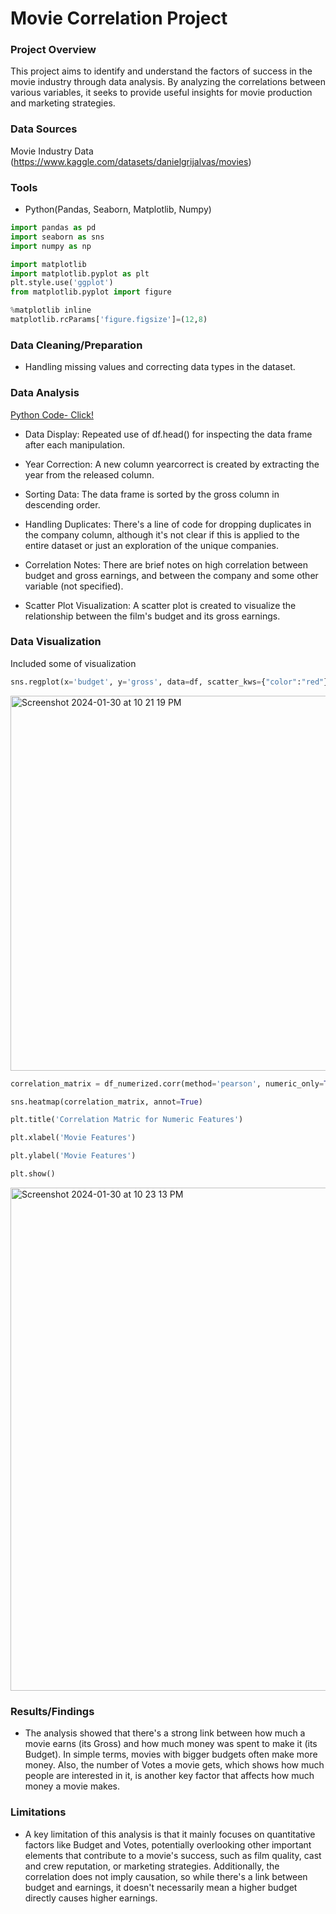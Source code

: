 # Movie Correlation Project


### Project Overview
This project aims to identify and understand the factors of success in the movie industry through data analysis. By analyzing the correlations between various variables, it seeks to provide useful insights for movie production and marketing strategies.


### Data Sources

Movie Industry Data (https://www.kaggle.com/datasets/danielgrijalvas/movies)

### Tools

- Python(Pandas, Seaborn, Matplotlib, Numpy)

```python
import pandas as pd
import seaborn as sns
import numpy as np

import matplotlib
import matplotlib.pyplot as plt
plt.style.use('ggplot')
from matplotlib.pyplot import figure

%matplotlib inline
matplotlib.rcParams['figure.figsize']=(12,8)
```

### Data Cleaning/Preparation

- Handling missing values and correcting data types in the dataset.

### Data Analysis

[Python Code- Click!](https://github.com/MingyuTheAnalyst/Movie-Correlation-Project/blob/main/Movie%20Correlation%20Project.ipynb)

- Data Display: Repeated use of df.head() for inspecting the data frame after each manipulation.

- Year Correction: A new column yearcorrect is created by extracting the year from the released column.

- Sorting Data: The data frame is sorted by the gross column in descending order.

- Handling Duplicates: There's a line of code for dropping duplicates in the company column, although it's not clear if this is applied to the entire dataset or just an exploration of the unique companies.

- Correlation Notes: There are brief notes on high correlation between budget and gross earnings, and between the company and some other variable (not specified).

- Scatter Plot Visualization: A scatter plot is created to visualize the relationship between the film's budget and its gross earnings.

### Data Visualization
Included some of visualization

```python
sns.regplot(x='budget', y='gross', data=df, scatter_kws={"color":"red"}, line_kws={"color":"blue"})
```
<img width="600" alt="Screenshot 2024-01-30 at 10 21 19 PM" src="https://github.com/MingyuTheAnalyst/Movie-Correlation-Project/assets/88122148/8254ff84-b8be-463e-ab14-fc5d1493cd38">

```python
correlation_matrix = df_numerized.corr(method='pearson', numeric_only=True)

sns.heatmap(correlation_matrix, annot=True)

plt.title('Correlation Matric for Numeric Features')

plt.xlabel('Movie Features')

plt.ylabel('Movie Features')

plt.show()
```
<img width="805" alt="Screenshot 2024-01-30 at 10 23 13 PM" src="https://github.com/MingyuTheAnalyst/Movie-Correlation-Project/assets/88122148/2425b438-4356-471c-83a0-454db806f764">



### Results/Findings

- The analysis showed that there's a strong link between how much a movie earns (its Gross) and how much money was spent to make it (its Budget). In simple terms, movies with bigger budgets often make more money. Also, the number of Votes a movie gets, which shows how much people are interested in it, is another key factor that affects how much money a movie makes.

### Limitations

- A key limitation of this analysis is that it mainly focuses on quantitative factors like Budget and Votes, potentially overlooking other important elements that contribute to a movie's success, such as film quality, cast and crew reputation, or marketing strategies. Additionally, the correlation does not imply causation, so while there's a link between budget and earnings, it doesn't necessarily mean a higher budget directly causes higher earnings.
